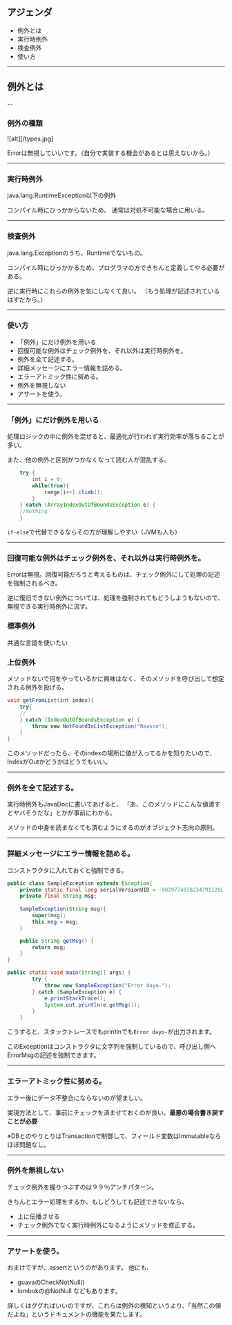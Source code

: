 
## アジェンダ

* 例外とは
* 実行時例外
* 検査例外
* 使い方

---

## 例外とは

--

### 例外の種類

![alt][/types.jpg]

Errorは無視していいです。（自分で実装する機会があるとは思えないから。）

---

### 実行時例外

java.lang.RuntimeException以下の例外

コンパイル時にひっかからないため、
通常は対処不可能な場合に用いる。

---

### 検査例外

java.lang.Exceptionのうち、Runtimeでないもの。

コンパイル時にひっかかるため、プログラマの方できちんと定義してやる必要がある。

逆に実行時にこれらの例外を気にしなくて良い。
（もう処理が記述されているはずだから。）

---


### 使い方

* 「例外」にだけ例外を用いる
* 回復可能な例外はチェック例外を、それ以外は実行時例外を。
* 例外を全て記述する。
* 詳細メッセージにエラー情報を詰める。
* エラーアトミック性に努める。
* 例外を無視しない
* アサートを使う。


---

### 「例外」にだけ例外を用いる

処理ロジックの中に例外を混ぜると、最適化が行われず実行効率が落ちることが多い。

また、他の例外と区別がつかなくなって読む人が混乱する。

```java
	try {
		int i = 0;
		while(true){
			range[i++].climb();
		}
	} catch (ArrayIndexOutOfBoundsException e) {
	//Nothing
	}

```

`if-else`で代替できるならその方が理解しやすい（JVMも人も）

---

### 回復可能な例外はチェック例外を、それ以外は実行時例外を。

Errorは無視。回復可能だろうと考えるものは、チェック例外にして処理の記述を強制されるべき。

逆に復旧できない例外については、処理を強制されてもどうしようもないので、無視できる実行時例外に流す。



### 標準例外
共通な言語を使いたい

### 上位例外
メソッドないで何をやっているかに興味はなく、そのメソッドを呼び出して想定される例外を投げる。

```java
void getFromList(int index){
	try{
	//
	} catch (IndexOutOfBoundsException e) {
		throw new NotFoundInListException("Reason");
	} 
}

```

このメソッドだったら、そのindexの場所に値が入ってるかを知りたいので、
IndexがOutかどうかはどうでもいい。

---


### 例外を全て記述する。

実行時例外もJavaDocに書いてあげると、
「あ、このメソッドにこんな値渡すとヤバそうだな」とかが事前にわかる。

メソッドの中身を読まなくても済むようにするのがオブジェクト志向の原則。

---

### 詳細メッセージにエラー情報を詰める。

コンストラクタに入れておくと強制できる。

```java:SampleException.java
public class SampleException extends Exception{
	private static final long serialVersionUID = -9029774938234791120L;
	private final String msg;
	
	SampleException(String msg){
		super(msg);
		this.msg = msg;	
	}

	public String getMsg() {
		return msg;
	}
}
```


```java:Main.java
public static void main(String[] args) {
		try {
			throw new SampleException("Error dayo-");
		} catch (SampleException e) {
			e.printStackTrace();
			System.out.println(e.getMsg());
		}
	}
```

こうすると、スタックトレースでもprintlnでも`Error dayo-`が出力されます。

このExceptionはコンストラクタに文字列を強制しているので、呼び出し側へErrorMsgの記述を強制できます。

---

### エラーアトミック性に努める。

エラー後にデータ不整合にならないのが望ましい。

実現方法として、事前にチェックを済ませておくのが良い。**最悪の場合書き戻すことが必要**

※DBとのやりとりはTransactionで制御して、フィールド変数はImmutableならほぼ問題なし。

---

### 例外を無視しない

チェック例外を握りつぶすのは９９％アンチパターン。

きちんとエラー処理をするか、もしどうしても記述できないなら、

- 上に伝播させる
- チェック例外でなく実行時例外になるようにメソッドを修正する。

---

### アサートを使う。

おまけですが、assertというのがあります。
他にも、

- guavaのCheckNotNull()
- lombokの@NotNull
などもあります。

詳しくはググればいいのですが、これらは例外の検知というより、「当然この値だよね」というドキュメントの機能を果たします。


